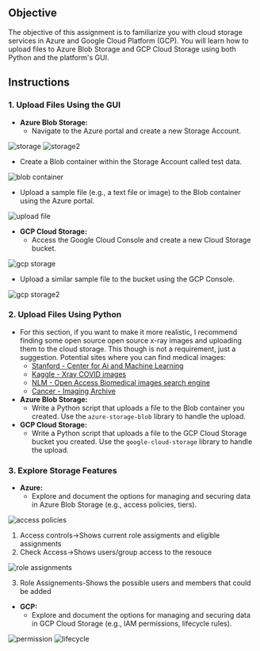 ## Objective
The objective of this assignment is to familiarize you with cloud storage services in Azure and Google Cloud Platform (GCP). You will learn how to upload files to Azure Blob Storage and GCP Cloud Storage using both Python and the platform's GUI.

## Instructions

### 1. Upload Files Using the GUI
- **Azure Blob Storage:**
  - Navigate to the Azure portal and create a new Storage Account.
    
![storage](https://github.com/user-attachments/assets/757046da-db21-4485-8054-5bcd12bdad17)
![storage2](https://github.com/user-attachments/assets/584c2897-2ee9-485c-8603-1ba123e06e40)
  - Create a Blob container within the Storage Account called test data.
    
![blob container](https://github.com/user-attachments/assets/67383654-eb93-49fc-a13c-84174080d8c6)
  - Upload a sample file (e.g., a text file or image) to the Blob container using the Azure portal.

![upload file](https://github.com/user-attachments/assets/8cabe5bf-c88f-4585-8490-ff89d3e0b6df)

- **GCP Cloud Storage:**
  - Access the Google Cloud Console and create a new Cloud Storage bucket.
    
![gcp storage](https://github.com/user-attachments/assets/f573ded4-249b-447d-a7ab-40a485ef4130)
  - Upload a similar sample file to the bucket using the GCP Console.
    
![gcp storage2](https://github.com/user-attachments/assets/52d337b5-a184-45ba-a5b2-24f68f8465b0)


### 2. Upload Files Using Python
- For this section, if you want to make it more realistic, I recommend finding some open source open source x-ray images and uploading them to the cloud storage. This though is not a requirement, just a suggestion. Potential sites where you can find medical images: 
  - [Stanford - Center for Ai and Machine Learning](https://aimi.stanford.edu/shared-datasets)
  - [Kaggle - Xray COVID images](https://www.kaggle.com/datasets/andyczhao/covidx-cxr2)
  - [NLM - Open Access Biomedical images search engine](https://openi.nlm.nih.gov/)
  - [Cancer - Imaging Archive](https://www.cancerimagingarchive.net/browse-collections/)
- **Azure Blob Storage:**
  - Write a Python script that uploads a file to the Blob container you created. Use the `azure-storage-blob` library to handle the upload.
- **GCP Cloud Storage:**
  - Write a Python script that uploads a file to the GCP Cloud Storage bucket you created. Use the `google-cloud-storage` library to handle the upload.

### 3. Explore Storage Features
- **Azure:**
  - Explore and document the options for managing and securing data in Azure Blob Storage (e.g., access policies, tiers).
    
![access policies](https://github.com/user-attachments/assets/652a604c-b2d1-425b-841b-bf01d71a482e)
1. Access controls->Shows current role assigments and eligible assignments
2. Check Access->Shows users/group access to the resouce

![role assignments](https://github.com/user-attachments/assets/66aaa0df-2316-425d-a1d2-3f8617099942)

3. Role Assignements-Shows the possible users and members that could be added

- **GCP:**
  - Explore and document the options for managing and securing data in GCP Cloud Storage (e.g., IAM permissions, lifecycle rules).
 
![permission](https://github.com/user-attachments/assets/92e7e427-ff8c-4e12-b94a-d4eee511859f)
![lifecycle](https://github.com/user-attachments/assets/dcbd1626-c264-4979-ba1f-e26b1d3955fc)
